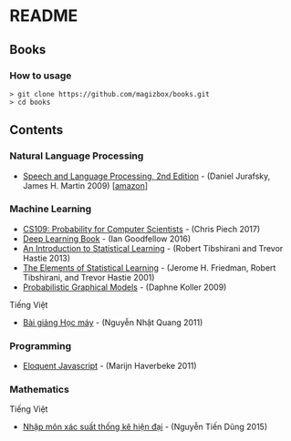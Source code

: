 # README

## Books

### How to usage

```text
> git clone https://github.com/magizbox/books.git
> cd books
```

## Contents

### Natural Language Processing

* [Speech and Language Processing, 2nd Edition](https://github.com/rain1024/slp2-pdf) - \(Daniel Jurafsky, James H. Martin 2009\) \[[amazon](https://www.amazon.com/Speech-Language-Processing-Daniel-Jurafsky/dp/0131873210)\]

### Machine Learning

* [CS109: Probability for Computer Scientists](https://github.com/magizbox/books/tree/master/files/cs109_probability_for_computer_scientists) - \(Chris Piech 2017\)
* [Deep Learning Book](https://github.com/janishar/mit-deep-learning-book-pdf) - \(Ian Goodfellow 2016\)
* [An Introduction to Statistical Learning](https://github.com/magizbox/books/tree/master/files/an_introduction_to_statistical_learning/) - \(Robert Tibshirani and Trevor Hastie 2013\)
* [The Elements of Statistical Learning](https://github.com/magizbox/books/tree/master/files/an_introduction_to_statistical_learning/) - \(Jerome H. Friedman, Robert Tibshirani, and Trevor Hastie 2001\)
* [Probabilistic Graphical Models](https://github.com/magizbox/books/tree/master/files/probablistic_graphical_models) - \(Daphne Koller 2009\)

Tiếng Việt

* [Bài giảng Học máy](https://github.com/magizbox/books/tree/master/files/hoc_may_nnq_2011) - \(Nguyễn Nhật Quang 2011\)

### Programming

* [Eloquent Javascript](https://github.com/magizbox/books/tree/master/files/eloquent_javascript) - \(Marijn Haverbeke 2011\)

### Mathematics

Tiếng Việt

* [Nhập môn xác suất thống kê hiện đại](https://github.com/magizbox/books/tree/master/files/nhap_mon_hien_dai_xac_suat_thong_ke) - \(Nguyễn Tiến Dũng 2015\)

